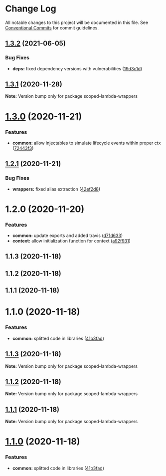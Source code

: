 # Change Log

All notable changes to this project will be documented in this file.
See [Conventional Commits](https://conventionalcommits.org) for commit guidelines.

## [1.3.2](https://github.com/sirasistant/scoped-lambda-framework/compare/scoped-lambda-wrappers@1.3.1...scoped-lambda-wrappers@1.3.2) (2021-06-05)


### Bug Fixes

* **deps:** fixed dependency versions with vulnerabilities ([19d3c1d](https://github.com/sirasistant/scoped-lambda-framework/commit/19d3c1d6c42c39e3fd3a05ba1c536be0a7a0809f))





## [1.3.1](https://github.com/sirasistant/scoped-lambda-framework/compare/scoped-lambda-wrappers@1.3.0...scoped-lambda-wrappers@1.3.1) (2020-11-28)

**Note:** Version bump only for package scoped-lambda-wrappers





# [1.3.0](https://github.com/sirasistant/scoped-lambda-framework/compare/scoped-lambda-wrappers@1.2.1...scoped-lambda-wrappers@1.3.0) (2020-11-21)


### Features

* **common:** allow injectables to simulate lifecycle events within proper ctx ([72443f3](https://github.com/sirasistant/scoped-lambda-framework/commit/72443f33a297dd27183a2fc87c02f208f3ad5100))





## [1.2.1](https://github.com/sirasistant/scoped-lambda-framework/compare/scoped-lambda-wrappers@1.2.0...scoped-lambda-wrappers@1.2.1) (2020-11-21)


### Bug Fixes

* **wrappers:** fixed alias extraction ([42ef2d8](https://github.com/sirasistant/scoped-lambda-framework/commit/42ef2d8a4ea8d093765a77d8eb16f5a8aab5cb86))





# 1.2.0 (2020-11-20)


### Features

* **common:** update exports and added travis ([d71d633](https://github.com/sirasistant/scoped-lambda-framework/commit/d71d633777589af57946ca3fe4ecb4da2fcd6f13))
* **context:** allow initialization function for context ([a92f931](https://github.com/sirasistant/scoped-lambda-framework/commit/a92f9312d0f2a403ca2af5f8a58fcb2c57ef1f20))



## 1.1.3 (2020-11-18)



## 1.1.2 (2020-11-18)



## 1.1.1 (2020-11-18)



# 1.1.0 (2020-11-18)


### Features

* **common:** splitted code in libraries ([41b3fad](https://github.com/sirasistant/scoped-lambda-framework/commit/41b3fad6a3e55878a0d7b6f36ffd79defa2c229c))





## [1.1.3](https://github.com/sirasistant/scoped-lambda-framework/compare/v1.1.2...v1.1.3) (2020-11-18)

**Note:** Version bump only for package scoped-lambda-wrappers





## [1.1.2](https://github.com/sirasistant/scoped-lambda-framework/compare/v1.1.1...v1.1.2) (2020-11-18)

**Note:** Version bump only for package scoped-lambda-wrappers





## [1.1.1](https://github.com/sirasistant/scoped-lambda-framework/compare/v1.1.0...v1.1.1) (2020-11-18)

**Note:** Version bump only for package scoped-lambda-wrappers





# [1.1.0](https://github.com/sirasistant/scoped-lambda-framework/compare/v1.0.0...v1.1.0) (2020-11-18)


### Features

* **common:** splitted code in libraries ([41b3fad](https://github.com/sirasistant/scoped-lambda-framework/commit/41b3fad6a3e55878a0d7b6f36ffd79defa2c229c))
